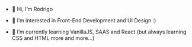 - 👋 Hi, I’m Rodrigo

- 👀 I’m interested in Front-End Development and UI Design :)

- 🌱 I’m currently learning VanillaJS, SAAS and React (but always learning CSS and HTML more and more...)



<!---
r-mayer/r-mayer is a ✨ special ✨ repository because its `README.md` (this file) appears on your GitHub profile.
You can click the Preview link to take a look at your changes.
--->
